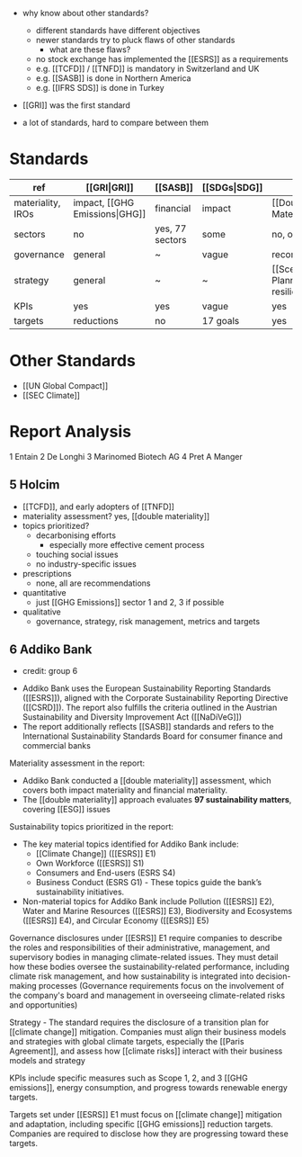 - why know about other standards?
	- different standards have different objectives
	- newer standards try to pluck flaws of other standards
		- what are these flaws?
	- no stock exchange has implemented the [[ESRS]] as a requirements
	- e.g. [[TCFD]] / [[TNFD]] is mandatory in Switzerland and UK
	- e.g. [[SASB]] is done in Northern America 
	- e.g. [[IFRS SDS]] is done in Turkey 
- [[GRI]] was the first standard

- a lot of standards, hard to compare between them

# Standards

| ref               | [[GRI\|GRI]]                   | [[SASB]]        | [[SDGs\|SDG]] | [[TCFD]]                                     | [[ESRS]]                       |
| ----------------- | ------------------------------ | --------------- | ------------- | -------------------------------------------- | ------------------------------ |
| materiality, IROs | impact, [[GHG Emissions\|GHG]] | financial       | impact        | [[Double Materiality\|double]]               | [[Double Materiality\|double]] |
| sectors           | no                             | yes, 77 sectors | some          | no, only financial                           | no                             |
| governance        | general                        | ~               | vague         | recom                                        | yes                            |
| strategy          | general                        | ~               | ~             | [[Scenario Planning\|scenarios]], resilience | climate transition             |
| KPIs              | yes                            | yes             | vague         | yes                                          | yes                            |
| targets           | reductions                     | no              | 17 goals      | yes                                          | climate transition             |

# Other Standards
- [[UN Global Compact]]
- [[SEC Climate]]

# Report Analysis
1 Entain
2 De Longhi
3 Marinomed Biotech AG
4 Pret A Manger
## 5 Holcim
- [[TCFD]], and early adopters of [[TNFD]]
- materiality assessment? yes, [[double materiality]]
- topics prioritized? 
	- decarbonising efforts
		- especially more effective cement process
	- touching social issues
	- no industry-specific issues
- prescriptions
	- none, all are recommendations
- quantitative 
	- just [[GHG Emissions]] sector 1 and 2, 3 if possible
- qualitative 
	- governance, strategy, risk management, metrics and targets

## 6 Addiko Bank 
- credit: group 6
* Addiko Bank uses the European Sustainability Reporting Standards ([[ESRS]]), aligned with the Corporate Sustainability Reporting Directive ([[CSRD]]). The report also fulfills the criteria outlined in the Austrian Sustainability and Diversity Improvement Act ([[NaDiVeG]]) 
* The report additionally reflects [[SASB]] standards and refers to the International Sustainability Standards Board for consumer finance and commercial banks 

Materiality assessment in the report:
* Addiko Bank conducted a [[double materiality]] assessment, which covers both impact materiality and financial materiality. 
* The [[double materiality]] approach evaluates **97 sustainability matters**, covering [[ESG]] issues 

Sustainability topics prioritized in the report:
* The key material topics identified for Addiko Bank include:
    * [[Climate Change]] ([[ESRS]] E1)
    * Own Workforce ([[ESRS]] S1)
    * Consumers and End-users (ESRS S4)
    * Business Conduct (ESRS G1) - These topics guide the bank’s sustainability initiatives.
* Non-material topics for Addiko Bank include Pollution ([[ESRS]] E2), Water and Marine Resources ([[ESRS]] E3), Biodiversity and Ecosystems ([[ESRS]] E4), and Circular Economy ([[ESRS]] E5)

Governance disclosures under [[ESRS]] E1 require companies to describe the roles and responsibilities of their administrative, management, and supervisory bodies in managing climate-related issues. They must detail how these bodies oversee the sustainability-related performance, including climate risk management, and how sustainability is integrated into decision-making processes
(Governance requirements focus on the involvement of the company's board and management in overseeing climate-related risks and opportunities)

Strategy - The standard requires the disclosure of a transition plan for [[climate change]] mitigation. Companies must align their business models and strategies with global climate targets, especially the [[Paris Agreement]], and assess how [[climate risks]] interact with their business models and strategy

KPIs include specific measures such as Scope 1, 2, and 3 [[GHG emissions]], energy consumption, and progress towards renewable energy targets. 

Targets set under [[ESRS]] E1 must focus on [[climate change]] mitigation and adaptation, including specific [[GHG emissions]] reduction targets. Companies are required to disclose how they are progressing toward these targets.